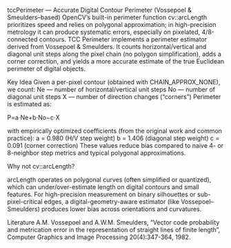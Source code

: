 tccPerimeter — Accurate Digital Contour Perimeter (Vossepoel & Smeulders–based)
OpenCV’s built-in perimeter function cv::arcLength prioritizes speed and relies on polygonal approximation; in high-precision metrology it can produce systematic errors, especially on pixelated, 4/8-connected contours.
TCC Perimeter implements a perimeter estimator derived from Vossepoel & Smeulders. It counts horizontal/vertical and diagonal unit steps along the pixel chain (no polygon simplification), adds a corner correction, and yields a more accurate estimate of the true Euclidean perimeter of digital objects.

Key Idea
Given a per-pixel contour (obtained with CHAIN_APPROX_NONE), we count:
Ne — number of horizontal/vertical unit steps
No — number of diagonal unit steps
X — number of direction changes (“corners”)
Perimeter is estimated as:

P=a⋅Ne+b⋅No−c⋅X

with empirically optimized coefficients (from the original work and common practice):
a = 0.980 (H/V step weight)
b = 1.406 (diagonal step weight)
c = 0.091 (corner correction)
These values reduce bias compared to naive 4- or 8-neighbor step metrics and typical polygonal approximations.

Why not cv::arcLength?

arcLength operates on polygonal curves (often simplified or quantized), which can under/over-estimate length on digital contours and small features.
For high-precision measurement on binary silhouettes or sub-pixel-critical edges, a digital-geometry-aware estimator (like Vossepoel–Smeulders) produces lower bias across orientations and curvatures.

Literature
A.M. Vossepoel and A.W.M. Smeulders, “Vector code probability and metrication error in the representation of straight lines of finite length”, Computer Graphics and Image Processing 20(4):347-364, 1982.
